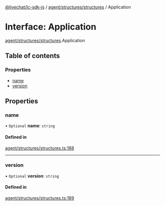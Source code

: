 [@livechat/lc-sdk-js](../README.md) / [agent/structures/structures](../modules/agent_structures_structures.md) / Application

# Interface: Application

[agent/structures/structures](../modules/agent_structures_structures.md).Application

## Table of contents

### Properties

- [name](agent_structures_structures.Application.md#name)
- [version](agent_structures_structures.Application.md#version)

## Properties

### name

• `Optional` **name**: `string`

#### Defined in

[agent/structures/structures.ts:188](https://github.com/livechat/lc-sdk-js/blob/1fa827f/src/agent/structures/structures.ts#L188)

___

### version

• `Optional` **version**: `string`

#### Defined in

[agent/structures/structures.ts:189](https://github.com/livechat/lc-sdk-js/blob/1fa827f/src/agent/structures/structures.ts#L189)
